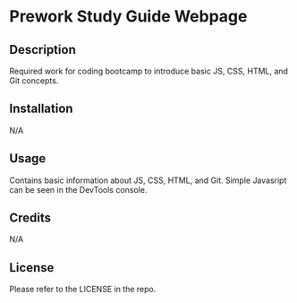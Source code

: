 # Prework Study Guide Webpage

## Description

Required work for coding bootcamp to introduce basic JS, CSS, HTML, and Git concepts.  


## Installation

N/A

## Usage

Contains basic information about JS, CSS, HTML, and Git. Simple Javasript can be seen in the DevTools console.

## Credits

N/A

## License

Please refer to the LICENSE in the repo.
